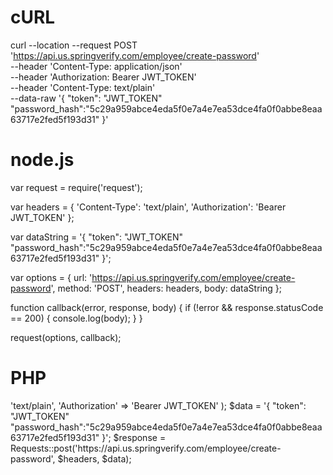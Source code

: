 # cURL

curl --location --request POST 'https://api.us.springverify.com/employee/create-password' \
--header 'Content-Type: application/json' \
--header 'Authorization: Bearer JWT_TOKEN' \
--header 'Content-Type: text/plain' \
--data-raw '{
    "token": "JWT_TOKEN"
    "password_hash":"5c29a959abce4eda5f0e7a4e7ea53dce4fa0f0abbe8eaa63717e2fed5f193d31"
}'

# node.js

var request = require('request');

var headers = {
    'Content-Type': 'text/plain',
    'Authorization': 'Bearer JWT_TOKEN'
};

var dataString = '{ "token": "JWT_TOKEN" "password_hash":"5c29a959abce4eda5f0e7a4e7ea53dce4fa0f0abbe8eaa63717e2fed5f193d31" }';

var options = {
    url: 'https://api.us.springverify.com/employee/create-password',
    method: 'POST',
    headers: headers,
    body: dataString
};

function callback(error, response, body) {
    if (!error && response.statusCode == 200) {
        console.log(body);
    }
}

request(options, callback);

# PHP

<?php
include('vendor/rmccue/requests/library/Requests.php');
Requests::register_autoloader();
$headers = array(
    'Content-Type' => 'text/plain',
    'Authorization' => 'Bearer JWT_TOKEN'
);
$data = '{ "token": "JWT_TOKEN" "password_hash":"5c29a959abce4eda5f0e7a4e7ea53dce4fa0f0abbe8eaa63717e2fed5f193d31" }';
$response = Requests::post('https://api.us.springverify.com/employee/create-password', $headers, $data);
